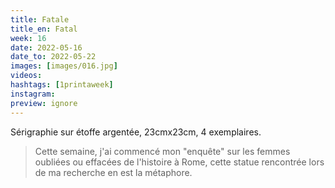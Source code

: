 ```yaml
---
title: Fatale 
title_en: Fatal
week: 16
date: 2022-05-16
date_to: 2022-05-22
images: [images/016.jpg]
videos: 
hashtags: [1printaweek]
instagram: 
preview: ignore
---
```




Sérigraphie sur étoffe argentée, 23cmx23cm, 4 exemplaires.

> Cette semaine, j'ai commencé mon "enquête" sur les femmes oubliées ou effacées de l'histoire à Rome, cette statue rencontrée lors de ma recherche en est la métaphore.
>


